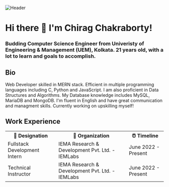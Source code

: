 ![Header](https://raw.githubusercontent.com/halfrost/halfrost/master/icons/header_.png)
# Hi there 👋 I'm Chirag Chakraborty!
### Budding Computer Science Engineer from Univeristy of Engineering & Management (UEM), Kolkata. 21 years old, with a lot to learn and goals to accomplish.

## Bio

Web Developer skilled in MERN stack. Efficient in multiple programming languages including C, Python and JavaScript. I am also proficient in Data Structures and Algorithms. My Database knowledge includes MySQL, MariaDB and MongoDB. I'm fluent in English and have great communication and managment skills. Currently working on upskilling myself!

<table style="width: 100%; border: none;">
  <h2> Work Experience </h2>
  <tr>
    <th> 💼 Designation </th>
    <th> 🏢 Organization </th>
    <th> ⏰ Timeline </th>
  </tr>
  <tr>
    <td> Fullstack Development Intern </td>
    <td> IEMA Research & Development Pvt. Ltd. - IEMLabs </td>
    <td> June 2022 - Present </td>
  </tr>
  <tr>
    <td> Technical Instructor </td>
    <td> IEMA Research & Development Pvt. Ltd. - IEMLabs </td>
    <td> June 2022 - Present </td>
  </tr>
</table>